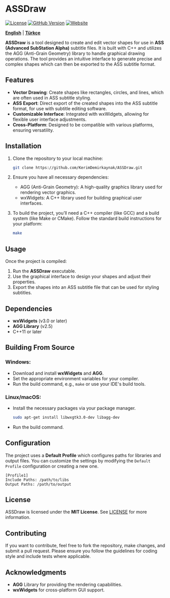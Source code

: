 # ASSDraw

[![License](https://img.shields.io/badge/License-MIT-blue.svg?color=97CA01&logoColor=blue&style=for-the-badge)](https://opensource.org/license/mit/)
[![GitHub Version](https://img.shields.io/github/v/release/KerimDemirkaynak/assdraw?style=for-the-badge&color=8DDFCB&label=Release)](https://github.com/KerimDemirkaynak/assdraw/releases)
[![Website](https://img.shields.io/badge/Website-kerimdemirkaynak.github.io/assdraw-00215E?style=for-the-badge)](https://kerimdemirkaynak.github.io/assdraw/)

[**English**](en/README.md) | [**Türkçe**](README.tr.md)

**ASSDraw** is a tool designed to create and edit vector shapes for use in **ASS (Advanced SubStation Alpha)** subtitle files. It is built with C++ and utilizes the AGG (Anti-Grain Geometry) library to handle graphical drawing operations. The tool provides an intuitive interface to generate precise and complex shapes which can then be exported to the ASS subtitle format.

## Features
- **Vector Drawing**: Create shapes like rectangles, circles, and lines, which are often used in ASS subtitle styling.
- **ASS Export**: Direct export of the created shapes into the ASS subtitle format, for use with subtitle editing software.
- **Customizable Interface**: Integrated with wxWidgets, allowing for flexible user interface adjustments.
- **Cross-Platform**: Designed to be compatible with various platforms, ensuring versatility.

## Installation

1. Clone the repository to your local machine:
    ```bash
    git clone https://github.com/KerimDemirkaynak/ASSDraw.git
    ```

2. Ensure you have all necessary dependencies:
    - AGG (Anti-Grain Geometry): A high-quality graphics library used for rendering vector graphics.
    - wxWidgets: A C++ library used for building graphical user interfaces.

3. To build the project, you’ll need a C++ compiler (like GCC) and a build system (like Make or CMake). Follow the standard build instructions for your platform:
    ```bash
    make
    ```

## Usage

Once the project is compiled:

1. Run the **ASSDraw** executable.
2. Use the graphical interface to design your shapes and adjust their properties.
3. Export the shapes into an ASS subtitle file that can be used for styling subtitles.

## Dependencies
- **wxWidgets** (v3.0 or later)
- **AGG Library** (v2.5)
- C++11 or later

## Building From Source

### Windows:
- Download and install **wxWidgets** and **AGG**.
- Set the appropriate environment variables for your compiler.
- Run the build command, e.g., `make` or use your IDE's build tools.

### Linux/macOS:
- Install the necessary packages via your package manager.
    ```bash
    sudo apt-get install libwxgtk3.0-dev libagg-dev
    ```
- Run the build command.

## Configuration

The project uses a **Default Profile** which configures paths for libraries and output files. You can customize the settings by modifying the `Default Profile` configuration or creating a new one.

```plaintext
[Profile1]
Include Paths: /path/to/libs
Output Paths: /path/to/output
```

## License

ASSDraw is licensed under the **MIT License**. See [LICENSE](LICENSE) for more information.

## Contributing

If you want to contribute, feel free to fork the repository, make changes, and submit a pull request. Please ensure you follow the guidelines for coding style and include tests where applicable.

## Acknowledgments
- **AGG** Library for providing the rendering capabilities.
- **wxWidgets** for cross-platform GUI support.
